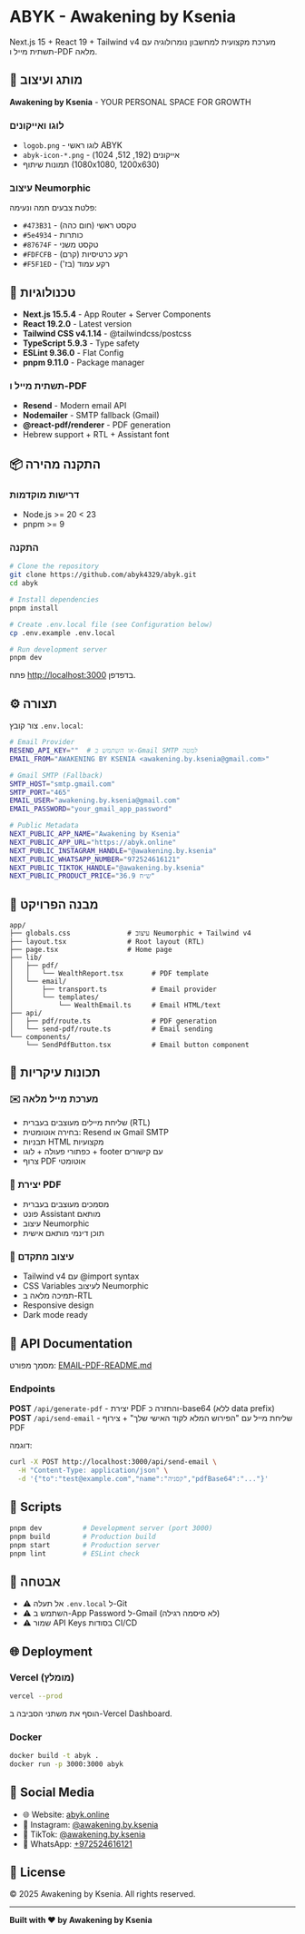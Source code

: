 ﻿# ABYK - Awakening by Ksenia

Next.js 15 + React 19 + Tailwind v4 מערכת מקצועית למחשבון נומרולוגיה עם תשתית מייל ו-PDF מלאה.

## 🎨 מותג ועיצוב

**Awakening by Ksenia** - YOUR PERSONAL SPACE FOR GROWTH

### לוגו ואייקונים
- `logob.png` - לוגו ראשי ABYK
- `abyk-icon-*.png` - אייקונים (192, 512, 1024)
- תמונות שיתוף (1080x1080, 1200x630)

### עיצוב Neumorphic
פלטת צבעים חמה ונעימה:
- `#473B31` - טקסט ראשי (חום כהה)
- `#5e4934` - כותרות
- `#87674F` - טקסט משני
- `#FDFCFB` - רקע כרטיסיות (קרם)
- `#F5F1ED` - רקע עמוד (בז')

## 🚀 טכנולוגיות

- **Next.js 15.5.4** - App Router + Server Components
- **React 19.2.0** - Latest version
- **Tailwind CSS v4.1.14** - @tailwindcss/postcss
- **TypeScript 5.9.3** - Type safety
- **ESLint 9.36.0** - Flat Config
- **pnpm 9.11.0** - Package manager

### תשתית מייל ו-PDF
- **Resend** - Modern email API
- **Nodemailer** - SMTP fallback (Gmail)
- **@react-pdf/renderer** - PDF generation
- Hebrew support + RTL + Assistant font

## 📦 התקנה מהירה

### דרישות מוקדמות

- Node.js >= 20 < 23
- pnpm >= 9

### התקנה

```bash
# Clone the repository
git clone https://github.com/abyk4329/abyk.git
cd abyk

# Install dependencies
pnpm install

# Create .env.local file (see Configuration below)
cp .env.example .env.local

# Run development server
pnpm dev
```

פתח [http://localhost:3000](http://localhost:3000) בדפדפן.

## ⚙️ תצורה

צור קובץ `.env.local`:

```bash
# Email Provider
RESEND_API_KEY=""  # או השתמש ב-Gmail SMTP למטה
EMAIL_FROM="AWAKENING BY KSENIA <awakening.by.ksenia@gmail.com>"

# Gmail SMTP (Fallback)
SMTP_HOST="smtp.gmail.com"
SMTP_PORT="465"
EMAIL_USER="awakening.by.ksenia@gmail.com"
EMAIL_PASSWORD="your_gmail_app_password"

# Public Metadata
NEXT_PUBLIC_APP_NAME="Awakening by Ksenia"
NEXT_PUBLIC_APP_URL="https://abyk.online"
NEXT_PUBLIC_INSTAGRAM_HANDLE="@awakening.by.ksenia"
NEXT_PUBLIC_WHATSAPP_NUMBER="972524616121"
NEXT_PUBLIC_TIKTOK_HANDLE="@awakening.by.ksenia"
NEXT_PUBLIC_PRODUCT_PRICE="36.9 ש״ח"
```

## 📂 מבנה הפרויקט

```text
app/
├── globals.css              # עיצוב Neumorphic + Tailwind v4
├── layout.tsx               # Root layout (RTL)
├── page.tsx                 # Home page
├── lib/
│   ├── pdf/
│   │   └── WealthReport.tsx       # PDF template
│   └── email/
│       ├── transport.ts           # Email provider
│       └── templates/
│           └── WealthEmail.ts     # Email HTML/text
├── api/
│   ├── pdf/route.ts               # PDF generation
│   └── send-pdf/route.ts          # Email sending
└── components/
    └── SendPdfButton.tsx          # Email button component
```

## 🎯 תכונות עיקריות

### ✉️ מערכת מייל מלאה
- שליחת מיילים מעוצבים בעברית (RTL)
- בחירה אוטומטית: Resend או Gmail SMTP
- תבניות HTML מקצועיות
- כפתורי פעולה + לוגו + footer עם קישורים
- צרוף PDF אוטומטי

### 📄 יצירת PDF
- מסמכים מעוצבים בעברית
- פונט Assistant מותאם
- עיצוב Neumorphic
- תוכן דינמי מותאם אישית

### 🎨 עיצוב מתקדם
- Tailwind v4 עם @import syntax
- CSS Variables לעיצוב Neumorphic
- תמיכה מלאה ב-RTL
- Responsive design
- Dark mode ready

## 📖 API Documentation

מסמך מפורט: [EMAIL-PDF-README.md](./EMAIL-PDF-README.md)

### Endpoints

**POST** `/api/generate-pdf` - יצירת PDF והחזרה כ-base64 (ללא data prefix)
**POST** `/api/send-email` - שליחת מייל עם "הפירוש המלא לקוד האישי שלך" + צירוף PDF

דוגמה:
```bash
curl -X POST http://localhost:3000/api/send-email \
  -H "Content-Type: application/json" \
  -d '{"to":"test@example.com","name":"קסניה","pdfBase64":"..."}'
```

## 🧪 Scripts

```bash
pnpm dev          # Development server (port 3000)
pnpm build        # Production build
pnpm start        # Production server
pnpm lint         # ESLint check
```

## 🔐 אבטחה

- ⚠️ אל תעלה `.env.local` ל-Git
- ⚠️ השתמש ב-App Password ל-Gmail (לא סיסמה רגילה)
- ⚠️ שמור API Keys בסודות CI/CD

## 🌐 Deployment

### Vercel (מומלץ)
```bash
vercel --prod
```

הוסף את משתני הסביבה ב-Vercel Dashboard.

### Docker
```bash
docker build -t abyk .
docker run -p 3000:3000 abyk
```

## 📱 Social Media

- 🌐 Website: [abyk.online](https://abyk.online)
- 📸 Instagram: [@awakening.by.ksenia](https://instagram.com/awakening.by.ksenia)
- 🎵 TikTok: [@awakening.by.ksenia](https://tiktok.com/@awakening.by.ksenia)
- 💬 WhatsApp: [+972524616121](https://wa.me/972524616121)

## 📄 License

© 2025 Awakening by Ksenia. All rights reserved.

---

**Built with ❤️ by Awakening by Ksenia**
